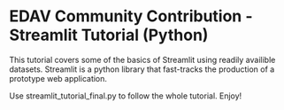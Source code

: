 # EDAV Community Contribution - Streamlit Tutorial (Python)
This tutorial covers some of the basics of Streamlit using readily availible datasets. Streamlit is a python library that fast-tracks the production of a prototype web application. 

Use streamlit_tutorial_final.py to follow the whole tutorial. Enjoy!

